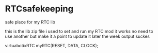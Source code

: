 # RTCsafekeeping
safe place for my RTC lib

this is the lib zip file i used to set and run my RTC mod it works no need to use another but make it a point to update it later the week output suckes

virtuabotixRTC myRTC(RESET, DATA, CLOCK);
